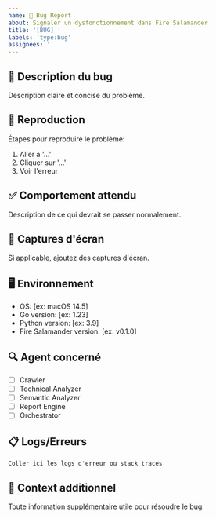 ```yaml
---
name: 🐛 Bug Report
about: Signaler un dysfonctionnement dans Fire Salamander
title: '[BUG] '
labels: 'type:bug'
assignees: ''
---
```


## 🐛 Description du bug
Description claire et concise du problème.

## 🔄 Reproduction
Étapes pour reproduire le problème:
1. Aller à '...'
2. Cliquer sur '...'
3. Voir l'erreur

## ✅ Comportement attendu
Description de ce qui devrait se passer normalement.

## 📸 Captures d'écran
Si applicable, ajoutez des captures d'écran.

## 🖥️ Environnement
- OS: [ex: macOS 14.5]
- Go version: [ex: 1.23]
- Python version: [ex: 3.9]
- Fire Salamander version: [ex: v0.1.0]

## 🔍 Agent concerné
- [ ] Crawler
- [ ] Technical Analyzer  
- [ ] Semantic Analyzer
- [ ] Report Engine
- [ ] Orchestrator

## 📋 Logs/Erreurs
```
Coller ici les logs d'erreur ou stack traces
```

## 🔗 Context additionnel
Toute information supplémentaire utile pour résoudre le bug.